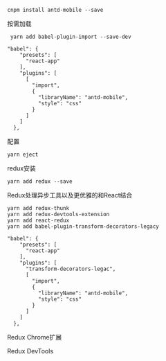 ```
cnpm install antd-mobile --save
```

按需加载

```
 yarn add babel-plugin-import --save-dev
```

```
"babel": {
    "presets": [
      "react-app"
    ],
    "plugins": [
      [
        "import",
        {
          "libraryName": "antd-mobile",
          "style": "css"
        }
      ]
    ]
  },
```

配置

```
yarn eject
```

redux安装

```
yarn add redux --save
```

Redux处理异步工具以及更优雅的和React结合

```
yarn add redux-thunk
yarn add redux-devtools-extension
yarn add react-redux
yarn add babel-plugin-transform-decorators-legacy
```

```
"babel": {
    "presets": [
      "react-app"
    ],
    "plugins": [
      "transform-decorators-legac",
      [
        "import",
        {
          "libraryName": "antd-mobile",
          "style": "css"
        }
      ]
    ]
  },
```

Redux Chrome扩展

Redux DevTools

